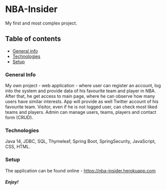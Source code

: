 # NBA-Insider

My first and most complex project.

## Table of contents
* [General info](#general-info)
* [Technologies](#technologies)
* [Setup](#setup)


### General Info
My own project - web application - where user can register an account, 
log into the system and provide data of his favourite team and player in NBA.
After that, he get access to main page, where he can observe how many users have similar interests. 
App will provide as well Twitter account of his favourite team. 
Visitor, even if he is not logged user, can check most liked teams and players.
Admin can manage users, teams, players and contact form (CRUD). 


### Technologies
Java 14, JDBC, SQL, Thymeleaf, Spring Boot,
SpringSecurity, JavaScript, CSS, HTML.

### Setup
The application can be found online - https://nba-insider.herokuapp.com


#####  Enjoy!


